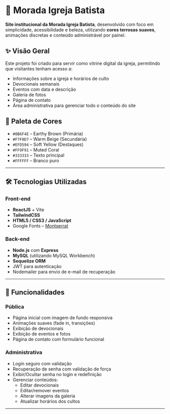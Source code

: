 # 🌿 Morada Igreja Batista

**Site institucional da Morada Igreja Batista**, desenvolvido com foco em simplicidade, acessibilidade e beleza, utilizando **cores terrosas suaves**, animações discretas e conteúdo administrável por painel.

## ✨ Visão Geral

Este projeto foi criado para servir como vitrine digital da igreja, permitindo que visitantes tenham acesso a:

- Informações sobre a igreja e horários de culto
- Devocionais semanais
- Eventos com data e descrição
- Galeria de fotos
- Página de contato
- Área administrativa para gerenciar todo o conteúdo do site

## 🎨 Paleta de Cores

- `#8B6F4E` – Earthy Brown (Primária)
- `#F7F0D7` – Warm Beige (Secundária)
- `#EFD594` – Soft Yellow (Destaques)
- `#FF9F91` – Muted Coral
- `#333333` – Texto principal
- `#FFFFFF` – Branco puro

---

## 🛠️ Tecnologias Utilizadas

### Front-end

- **ReactJS** + Vite
- **TailwindCSS**
- **HTML5 / CSS3 / JavaScript**
- Google Fonts – [Montserrat](https://fonts.google.com/specimen/Montserrat)

### Back-end

- **Node.js** com **Express**
- **MySQL** (utilizando MySQL Workbench)
- **Sequelize ORM**
- JWT para autenticação
- Nodemailer para envio de e-mail de recuperação

---

## 🧠 Funcionalidades

### Pública

- Página inicial com imagem de fundo responsiva
- Animações suaves (fade in, transições)
- Exibição de devocionais
- Exibição de eventos e fotos
- Página de contato com formulário funcional

### Administrativa

- Login seguro com validação
- Recuperação de senha com validação de força
- Exibir/Ocultar senha no login e redefinição
- Gerenciar conteúdos:
  - Editar devocionais
  - Editar/remover eventos
  - Alterar imagens da galeria
  - Atualizar horários dos cultos

---
